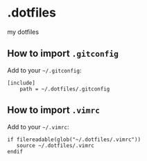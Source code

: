 # .dotfiles
my dotfiles


How to import `.gitconfig`
--------------------------

Add to your `~/.gitconfig`:
```
[include]
    path = ~/.dotfiles/.gitconfig
```


How to import `.vimrc`
--------------------------

Add to your `~/.vimrc`:
```
if filereadable(glob("~/.dotfiles/.vimrc"))
   source ~/.dotfiles/.vimrc
endif
```
